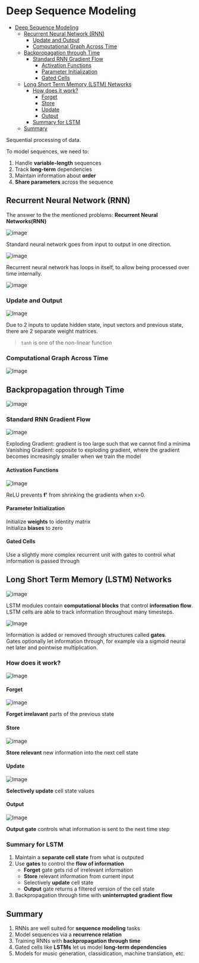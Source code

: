 # Deep Sequence Modeling

- [Deep Sequence Modeling](#deep-sequence-modeling)
  - [Recurrent Neural Network (RNN)](#recurrent-neural-network-rnn)
    - [Update and Output](#update-and-output)
    - [Computational Graph Across Time](#computational-graph-across-time)
  - [Backpropagation through Time](#backpropagation-through-time)
    - [Standard RNN Gradient Flow](#standard-rnn-gradient-flow)
      - [Activation Functions](#activation-functions)
      - [Parameter Initialization](#parameter-initialization)
      - [Gated Cells](#gated-cells)
  - [Long Short Term Memory (LSTM) Networks](#long-short-term-memory-lstm-networks)
    - [How does it work?](#how-does-it-work)
      - [Forget](#forget)
      - [Store](#store)
      - [Update](#update)
      - [Output](#output)
    - [Summary for LSTM](#summary-for-lstm)
  - [Summary](#summary)

Sequential processing of data.  

To model sequences, we need to:

1. Handle **variable-length** sequences
2. Track **long-term** dependencies
3. Maintain information about **order**
4. **Share parameters** across the sequence

## Recurrent Neural Network (RNN)

The answer to the the mentioned problems: **Recurrent Neural Networks(RNN)**

![image](Image/StandardNN.png)

Standard neural network goes from input to output in one direction.  

![image](Image/RecurrentNN.png)

Recurrent neural network has loops in itself, to allow being processed over time internally.

![image](Image/RecurrenceRelation.png)

### Update and Output

![Image](Image/Update&Output.png)

Due to 2 inputs to update hidden state, input vectors and previous state, there are 2 separate weight matrices.  

>`tanh` is one of the non-linear function

### Computational Graph Across Time

![Image](Image/ComputationalGraph.png)

## Backpropagation through Time

![image](Image/BackpropagationThroughTime.png)

### Standard RNN Gradient Flow

![image](Image/GradientFlow.png)

Exploding Gradient: gradient is too large such that we cannot find a minima  
Vanishing Gradient: opposite to exploding gradient, where the gradient becomes increasingly smaller when we train the model  

#### Activation Functions

![Image](Image/ActivationFunction.png)

ReLU prevents **f'** from shrinking the gradients when x>0.

#### Parameter Initialization

Initialize **weights** to identity matrix  
Initializa **biases** to zero

#### Gated Cells

Use a slightly more complex recurrent unit with gates to control what information is passed through

## Long Short Term Memory (LSTM) Networks

![image](Image/LSTM.png)

LSTM modules contain **computational blocks** that control **information flow**.  
LSTM cells are able to track information throughout many timesteps.  

![Image](Image/Gates.png)

Information is added or removed through structures called **gates**.  
Gates optionally let information through, for example via a sigmoid neural net later and pointwise multiplication.  

### How does it work?

![Image](Image/LSTM_1.png)

#### Forget

![image](Image/Forget.png)

**Forget irrelavant** parts of the previous state

#### Store

![image](Image/Store.png)

**Store relevant** new information into the next cell state

#### Update

![Image](Image/Update.png)

**Selectively update** cell state values

#### Output

![Image](Image/Output.png)

**Output gate** controls what information is sent to the next time step

### Summary for LSTM

1. Maintain a **separate cell state** from what is outputed
2. Use **gates** to control the **flow of information**
     - **Forget** gate gets rid of irrelevant information
     - **Store** relevant information from current input
     - Selectively **update** cell state
     - **Output** gate returns a filtered version of the cell state
3. Backpropagation through time with **uninterrupted gradient flow**

## Summary

1. RNNs are well suited for **sequence modeling** tasks
2. Model sequences via a **recurrence relation**
3. Training RNNs with **backpropagation through time**
4. Gated cells like **LSTMs** let us model **long-term dependencies**
5. Models for music generation, classidication, machine translation, etc.
